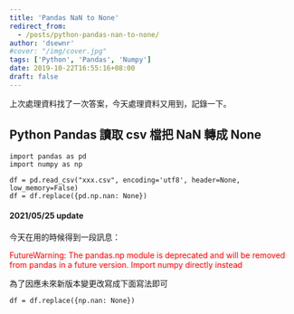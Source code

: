 ```yaml
---
title: 'Pandas NaN to None'
redirect_from:
  - /posts/python-pandas-nan-to-none/
author: 'dsewnr'
#cover: "/img/cover.jpg"
tags: ['Python', 'Pandas', 'Numpy']
date: 2019-10-22T16:55:16+08:00
draft: false
---
```


上次處理資料找了一次答案，今天處理資料又用到，記錄一下。

## Python Pandas 讀取 csv 檔把 NaN 轉成 None

```
import pandas as pd
import numpy as np

df = pd.read_csv("xxx.csv", encoding='utf8', header=None, low_memory=False)
df = df.replace({pd.np.nan: None})
```

#### 2021/05/25 update

今天在用的時候得到一段訊息：

<font color="red">FutureWarning: The pandas.np module is deprecated and will be removed from pandas in a future version. Import numpy directly instead</font>

為了因應未來新版本變更改寫成下面寫法即可
```
df = df.replace({np.nan: None})
```
